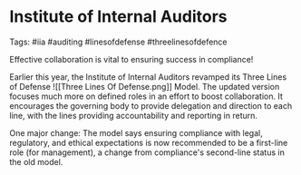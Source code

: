 # Institute of Internal Auditors
Tags: #iia #auditing #linesofdefense #threelinesofdefence

Effective collaboration is vital to ensuring success in compliance!

Earlier this year, the Institute of Internal Auditors revamped its Three Lines of Defense ![[Three Lines Of Defense.png]] Model. The updated version focuses much more on defined roles in an effort to boost collaboration. It encourages the governing body to provide delegation and direction to each line, with the lines providing accountability and reporting in return.

One major change: The model says ensuring compliance with legal, regulatory, and ethical expectations is now recommended to be a first-line role (for management), a change from compliance's second-line status in the old model.

